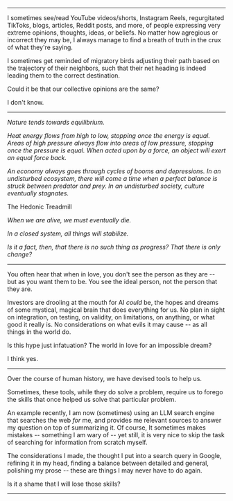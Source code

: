 ***
I sometimes see/read YouTube videos/shorts, Instagram Reels, regurgitated TikToks, blogs, articles, Reddit posts, and more, of people expressing very extreme opinions, thoughts, ideas, or beliefs. No matter how agregious or incorrect they may be, I always manage to find a breath of truth in the crux of what they're saying. 

I sometimes get reminded of migratory birds adjusting their path based on the trajectory of their neighbors, such that their net heading is indeed leading them to the correct destination. 

Could it be that our collective opinions are the same?

I don't know.
***
*Nature tends towards equilibrium.* 

*Heat energy flows from high to low, stopping once the energy is equal.*
*Areas of high pressure always flow into areas of low pressure, stopping once the pressure is equal.*
*When acted upon by a force, an object will exert an equal force back.*

*An economy always goes through cycles of booms and depressions.*
*In an undisturbed ecosystem, there will come a time when a perfect balance is struck between predator and prey.*
*In an undisturbed society, culture eventually stagnates.*

The Hedonic Treadmill


*When we are alive, we must eventually die.*

*In a closed system, all things will stabilize.*

*Is it a fact, then, that there is no such thing as progress? That there is only change?*
***
You often hear that when in love, you don't see the person as they are -- but as you want them to be. You see the ideal person, not the person that they are.

Investors are drooling at the mouth for AI *could* be, the hopes and dreams of some mystical, magical brain that does everything for us. No plan in sight on integration, on testing, on validity, on limitations, on anything, or what good it really is. No considerations on what evils it may cause -- as all things in the world do.

Is this hype just infatuation? The world in love for an impossible dream?

I think yes.
***
Over the course of human history, we have devised tools to help us.

Sometimes, these tools, while they do solve a problem, require us to forego the skills that once helped us solve that particular problem.

An example recently, I am now (sometimes) using an LLM search engine that searches the web *for* me, and provides me relevant sources to answer my question on top of summarizing it. Of course, It sometimes makes mistakes -- something I am wary of -- yet still, it is very nice to skip the task of searching for information from scratch myself.

The considerations I made, the thought I put into a search query in Google, refining it in my head, finding a balance between detailed and general, polishing my prose -- these are things I may never have to do again.

Is it a shame that I will lose those skills?
***
